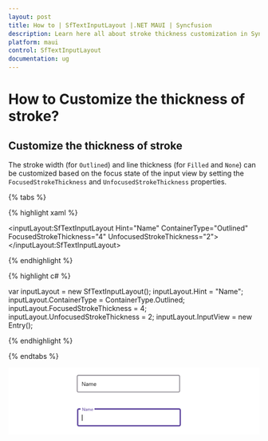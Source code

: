 ```yaml
---
layout: post
title: How to | SfTextInputLayout |.NET MAUI | Syncfusion
description: Learn here all about stroke thickness customization in Syncfusion .NET MAUI Text Input Layout (SfTextInputLayout) control and more.
platform: maui
control: SfTextInputLayout
documentation: ug
--- 
```

# How to Customize the thickness of stroke?

## Customize the thickness of stroke 

The stroke width (for `Outlined`) and line thickness (for `Filled` and `None`) can be customized based on the focus state of the input view by setting the `FocusedStrokeThickness` and `UnfocusedStrokeThickness` properties.

{% tabs %}

{% highlight xaml %}

<inputLayout:SfTextInputLayout  Hint="Name" 
                                ContainerType="Outlined"
                                FocusedStrokeThickness="4"
                                UnfocusedStrokeThickness="2">
    <Entry />
</inputLayout:SfTextInputLayout>
		
{% endhighlight %}

{% highlight c# %}

var inputLayout = new SfTextInputLayout();
inputLayout.Hint = "Name";
inputLayout.ContainerType = ContainerType.Outlined;
inputLayout.FocusedStrokeThickness = 4;
inputLayout.UnfocusedStrokeThickness = 2;
inputLayout.InputView = new Entry(); 

{% endhighlight %}

{% endtabs %}

![StrokeThickness img](images/HowTo/StrokeThickness.png)
